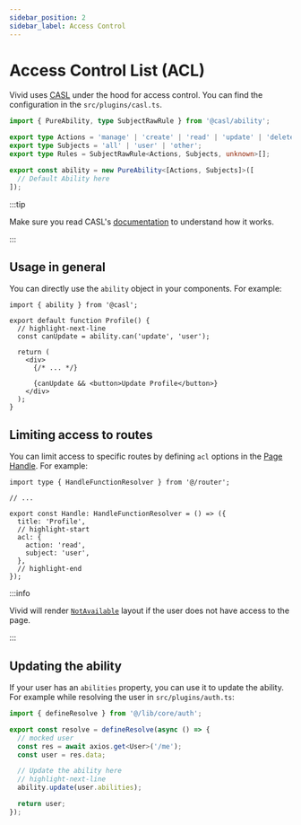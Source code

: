 ```yaml
---
sidebar_position: 2
sidebar_label: Access Control
---
```


# Access Control List (ACL)

Vivid uses [CASL](https://casl.js.org/v6/en/) under the hood for access control. You can find the configuration in the `src/plugins/casl.ts`.

```ts title="src/plugins/casl.ts"
import { PureAbility, type SubjectRawRule } from '@casl/ability';

export type Actions = 'manage' | 'create' | 'read' | 'update' | 'delete';
export type Subjects = 'all' | 'user' | 'other';
export type Rules = SubjectRawRule<Actions, Subjects, unknown>[];

export const ability = new PureAbility<[Actions, Subjects]>([
  // Default Ability here
]);
```

:::tip

Make sure you read CASL's [documentation](https://casl.js.org/v6/en/) to understand how it works.

:::

## Usage in general

You can directly use the `ability` object in your components. For example:

```tsx title="src/pages/Profile.tsx"
import { ability } from '@casl';

export default function Profile() {
  // highlight-next-line
  const canUpdate = ability.can('update', 'user');

  return (
    <div>
      {/* ... */}

      {canUpdate && <button>Update Profile</button>}
    </div>
  );
}
```

## Limiting access to routes

You can limit access to specific routes by defining `acl` options in the [Page Handle](/docs/guides/pages#configuring-a-page). For example:

```tsx title="src/pages/Profile.tsx"
import type { HandleFunctionResolver } from '@/router';

// ...

export const Handle: HandleFunctionResolver = () => ({
  title: 'Profile',
  // highlight-start
  acl: {
    action: 'read',
    subject: 'user',
  },
  // highlight-end
});
```

:::info

Vivid will render [`NotAvailable`](/docs/guides/layouts#view-layouts) layout if the user does not have access to the page.

:::

## Updating the ability

If your user has an `abilities` property, you can use it to update the ability. For example while resolving the user in `src/plugins/auth.ts`:

```ts title="src/plugins/auth.ts"
import { defineResolve } from '@/lib/core/auth';

export const resolve = defineResolve(async () => {
  // mocked user
  const res = await axios.get<User>('/me');
  const user = res.data;

  // Update the ability here
  // highlight-next-line
  ability.update(user.abilities);

  return user;
});
```